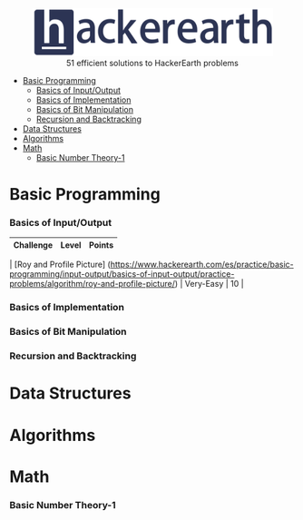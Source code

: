 <p align="center">
    <a href=https://www.hackerearth.com/es/@sanchezmurillo>
        <img height=85 src="pictures/HE_logo.png">
    </a>
    <br>51 efficient solutions to HackerEarth problems
</p>

* [Basic Programming](#basic-programming)
    - [Basics of Input/Output](#basics-of-input-output)
    - [Basics of Implementation](#basics-of-implementation)
    - [Basics of Bit Manipulation](#basics-of-bit-manipulation)
    - [Recursion and Backtracking](#recursion-and-backtracking)
* [Data Structures](#data-structures)
* [Algorithms](#algorithms)
* [Math](#math)
    - [Basic Number Theory-1](#basic-number-theory-1)

# Basic Programming

### Basics of Input/Output

|                    Challenge                    |    Level    |    Points    |
|:-----------------------------------------------:|:-----:|:------:|

| [Roy and Profile Picture] (https://www.hackerearth.com/es/practice/basic-programming/input-output/basics-of-input-output/practice-problems/algorithm/roy-and-profile-picture/)      | Very-Easy   |      10      |

### Basics of Implementation

### Basics of Bit Manipulation

### Recursion and Backtracking


# Data Structures

# Algorithms

# Math

### Basic Number Theory-1

